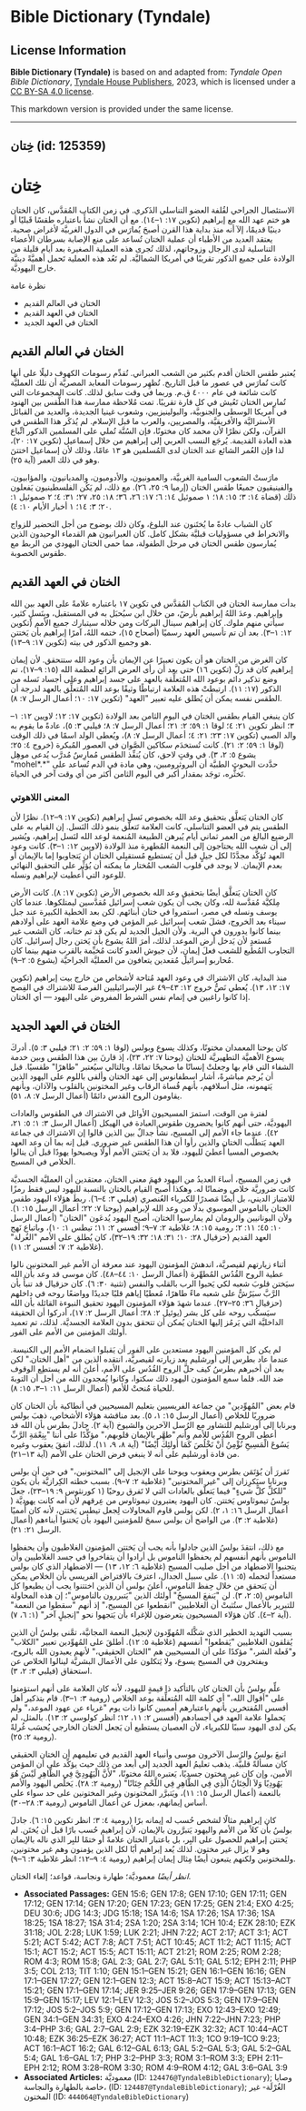# Bible Dictionary (Tyndale)

## License Information

**Bible Dictionary (Tyndale)** is based on and adapted from: _Tyndale Open Bible Dictionary_, [Tyndale House Publishers](https://tyndaleopenresources.com/), 2023, which is licensed under a [CC BY-SA 4.0 license](https://creativecommons.org/licenses/by-sa/4.0/legalcode.en).

This markdown version is provided under the same license.



--------------------------------

## خِتان (id: 125359)

خِتان
=====

الاستئصال الجراحي لقُلفة العضو التناسلي الذَكري. في زمن الكتاب المُقدَّس، كان الختان هو ختم عهد الله مع إبراهيم (تكوين ١٧: ١–١٤). مع أن الختان نشأَ باعتباره طقسًا قَبليًا أو دينيًا قديمًا، إلآ أنه منذ بداية هذا القرن أصبحَ يُمارَس في الدول الغربيَّة لأغراض صحية. يعتقد العديد من الأطباء أن عملية الختان تُساعد على منع الإصابة بسرطان الأعضاء التناسلية لدى الرجال وزوجاتهم، لذلك تُجرى هذه العملية الصغيرة بعد أيام قليلة من الولادة على جميع الذكور تقريبًا في أمريكا الشماليَّة. لم تَعُد هذه العملية تَحمل أهميَّةً دينيَّة خارج اليهوديَّة.

نظرة عامة

* الختان في العالم القديم
* الختان في العهد القديم
* الختان في العهد الجديد

الختان في العالم القديم
-----------------------

يُعتبر طقس الختان أقدم بكثير من الشعب العبراني. تُقدِّم رسومات الكهوف دليلًا على أنها كانت تُمارَس في عصور ما قبل التاريخ. تُظهِر رسومات المعابد المصريَّة أن تلك العمليَّة كانت شائعة في عام ٤٠٠٠ ق.م. وربما في وقت سابق لذلك. كانت المجموعات التي تُمارِس الختان تَعُيش في كل قارة تقريبًا. تمت مُلاحظة ممارسة هذا الطَّقس بين الهنود في أمريكا الوسطى والجنوبيَّة، والبولينيزيين، وشعوب غينيا الجديدة، والعديد من القبائل الأستراليَّة والأفريقيَّة، والمصريين، والعرب ما قبل الإسلام. لم يُذكَر هذا الطقس في القرآن، ولكن نظرًا لأن محمد كان مختونًا، فإن السُنَّة تُملي على المسلمين الذكور اتِّباع هذه العادة القديمة. يُرجَع النسب العربي إلى إبراهيم من خلال إسماعيل (تكوين ١٧: ٢٠)، لذا فإن العُمر الشائع عند الختان لدى المُسلمين هو ١٣ عامًا، وذلك لأن إسماعيل اختتنَ وهو في ذلك العمر (آية ٢٥).

مارَستْ الشعوب السامية الغربيَّة، والعمونيون، والأدوميون، والمديانيون، والمؤابيون، والفينيقيون جميعًا طقس الختان (إرميا ٩: ٢٥، ٢٦). مع ذلك، لم يَكُن الفلسطينيون يَفعلون ذلك (قضاة ١٤: ٣؛ ١٥: ١٨؛ ١ صموئيل ١٤: ٦؛ ١٧: ٢٦، ٣٦؛ ١٨: ٢٥، ٢٧؛ ٣١: ٤؛ ٢ صموئيل ١: ٢٠؛ ٣: ١٤؛ ١ أخبار الأيام ١٠: ٤).

كان الشباب عادةً ما يُختَنون عند البلوغ، وكان ذلك بوضوح من أجل التحضير للزواج والانخراط في مسؤوليات قبليَّة بشكل كامل. كان العبرانيون هم القدماء الوحيدون الذين يُمارسون طقس الختان في مرحل الطفولة، مما حمى الختان اليهودي من الربط مع طقوس الخصوبة.

الختان في العهد القديم
----------------------

بدأت ممارسة الختان في الكتاب المُقدَّس في تكوين ١٧ باعتباره علامةً على العهد بين الله وإبراهيم. وعدَ اللهُ إبراهيم بأرضً، من خلال ابن سيُحبَل به في المستقبل، وبِنَسلٍ كثير، سيأتي منهم ملوك. كان إبراهيم سينال البركات ومن خلاله سيتبارك جميع الأمم (تكوين ١٢: ١–٣). بعد أن تم تأسيس العهد رسميًا (أصحاح ١٥)، ختمه اللهُ، آمرًا إبراهيم بأن يَختتن هو وجميع الذكور في بيته (تكوين ١٧: ٩–١٣).

كان الغرض من الختان هو أن يكون تعبيرًا عن الإيمان بأن وعود الله ستتحقق. لأن إيمان إبراهيم كان قد زلَّ (تكوين ١٦) حتى بعد أن رأى العرض الرائع لعظمة الله (١٥: ٩–١٧)، تم وضع تذكير دائم بوعود الله المُتعلِّقة بالعهد على جسد إبراهيم وعلى أجساد نَسله من الذكور (١٧: ١١). ارتبطتْ هذه العلامة ارتباطًا وثيقًا بوعد الله المُتعلِّق بالعهد لدرجة أن الطقس نفسه يمكن أن يُطلق عليه تعبير "العهد" (تكوين ١٧: ١٠؛ أعمال الرسل ٧: ٨).

كان ينبغي القيام بطقس الختان في اليوم الثامن بعد الولادة (تكوين ١٧: ١٢؛ ﻻويين ١٢: ١–٣؛ انظر تكوين ٢١: ٤؛ لوقا ١: ٥٩؛ ٢: ٢١؛ أعمال الرسل ٧: ٨؛ فيلبي ٣: ٥)، عادةً ما يقوم به والد الصبي (تكوين ١٧: ٢٣؛ ٢١: ٤؛ أعمال الرسل ٧: ٨)، ويُعطى الولد اسمًا في ذلك الوقت (لوقا ١: ٥٩؛ ٢: ٢١). كانت تُستخدَم سكاكين الصَّوان في العصور المُبكرة (خروج ٤: ٢٥؛ يشوع ٥: ٢، ٣). في وقتٍ لاحق، كان يُنفِّذ الطقس مُمارِسٌ مُدرَّب يُدعى موهِل "mohel*.*" حدَّدت البحوث الطبيَّة أن البروثرومبين، وهي مادة في الدم تُساعد على تَخثُّره، توجَد بمقدار أكبر في اليوم الثامن أكثر من أي وقت آخر في الحياة.

### المعنى اللاهوتي

كان الختان يَتعلَّق بتحقيق وعد الله بخصوص نَسل إبراهيم (تكوين ١٧: ٩–١٢). نظرًا لأن الطقس يتم في العضو التناسلي، كانت العلامة تَتعلَّق بنمو ذلك النَسل. إن القيام به على الرضيع البالغ من العمر ثماني أيام يُبرهن الطبيعة المُنعمة لوعد الله لنَسل إبراهيم، ويُشير إلى أن شعب الله يحتاجون إلى النعمة المُطهرة منذ الولادة (لاويين ١٢: ١–٣). كانت وعود العهد تُؤكَّد مجدَّدًا لكل جيلٍ قبل أن يَستطيع مُستقبِلي الختان أن يَتجاوبوا إما بالإيمان أو بعدم الإيمان. لا يوجد في قلوب الشعب المُختار ما يمكنه أن يُؤثِّر على التحقيق النهائي للوعود التي أُعطيت لإبراهيم ونسله.

كان الختان يَتعلَّق أيضًا بتحقيق وعد الله بخصوص الأرض (تكوين ١٧: ٨). كانت الأرض مِلكيَّة مُقدَّسة لله، وكان يجب أن يكون شعب إسرائيل مُقدَّسين ليمتلكوها. عندما كان يوسف ونسله في مصر، استمروا في ختان أبنائهم. لكن بعد الخطية الكبيرة عند جبل سيناء بعد الخروج، فشلَ شعب إسرائيل غير المؤمن في وضع علامة العهد على أولادهم بينما كانوا يدورون في البرية. ولأن الجيل الجديد لم يكن قد تم ختانه، كان الشعب غير مُستعدٍ لأن يَدخل أرض الموعد. لذلك، أمرَ اللهُ يشوع بأن يَختن رجال إسرائيل. كان التجاوب المُطيع للشعب فعلَ إيمانٍ، لأن جيوش العدو كانت مُخيِّمة بالقرب منهم بينما كان مُحاربو إسرائيل مُقعدين يتعافون من العمليَّة الجراحيَّة (يشوع ٥: ٢–٩).

منذ البداية، كان الاشتراك في وعود العهد مُتاحة لأشخاص من خارج بيت إبراهيم (تكوين ١٧: ١٢، ١٣). يُعطي نَصُّ خروج ١٢: ٤٣–٤٩ غير الإسرائيليين الفرصةَ للاشتراك في الفِصح إذا كانوا راغبين في إتمام نفس الشرط المفروض على اليهود — أي الختان.

الختان في العهد الجديد
----------------------

كان يوحنا المعمدان مختونًا، وكذلك يسوع وبولس (لوقا ١: ٥٩؛ ٢: ٢١؛ فيلبي ٣: ٥). أدركَ يسوع الأهميَّة التطهيريَّة للختان (يوحنا ٧: ٢٢، ٢٣)، إذ قارنَ بين هذا الطقس وبين خدمة الشفاء التي قام بها وجعلتْ إنسانًا ما صحيحًا تمامًا، وبالتالي سيُعتبر "طاهرًا" طقسيًا. قبل أن يُرجم مباشرةً، أشار اسطفانوس إلى عهد الختان وألقى باللوم على اليهود الذين يَتهمونه، مثل أسلافهم، بأنهم قُساة الرقاب وغير المختونين بالقلوب والآذان، وبأنهم يقاومون الروح القدس دائمًا (أعمال الرسل ٧: ٨، ٥١).

لفترة من الوقت، استمرَ المسيحيون الأوائل في الاشتراك في الطقوس والعادات اليهوديَّة، حتى أنهم كانوا يحضرون طقوس العبادة في الهيكل (أعمال الرسل ٣: ١؛ ٥: ٢١، ٤٢). عندما جاء الأمم إلى المسيح، نشأَ جدالٌ بين الذين قالوا إن الاشتراك في جماعة العهد يَتطلَّب الختان والذين رأوا أن هذا الطقس غير ضروري. قيل إنه بما أن وعد العهد بخصوص المسيا أُعطيَ لليهود، فلا بد أن يَختتن الأمم أولًا ويصبحوا يهودًا قبل أن ينالوا الخلاص في المسيح.

في زمن المسيح، أساءَ العديدُ من اليهود فهمَ معنى الختان، معتقدين أن العمليَّة الجسديَّة كانت ضروريَّة خلاص وضمانًا له. وهكذا أصبح القيام بالختان بالنسبة لليهود ليس فقط رمزًا للامتياز الديني، بل أيضًا مَصدرًا للكبرياء العُنصري (فيلبي ٣: ٤–٦). ربطَ هؤلاء اليهود طقس الختان بالناموس الموسوي بدلًا من وعد الله لإبراهيم (يوحنا ٧: ٢٢؛ أعمال الرسل ١٥: ١). ولأن اليونانيين والرومان لم يمارسوا الختان، أصبح اليهود يُدعَون "الختان" (أعمال الرسل ١٠: ٤٥؛ ١١: ٢؛ رومية ١٥: ٨؛ غلاطية ٢: ٧–٩؛ أفسس ٢: ١١؛ تيطس ١: ١٠)، وباتباع نَهج العهد القديم (حزقيال ٢٨: ١٠؛ ٣١: ١٨؛ ٣٢: ١٩–٣٢)، كان يُطلق على الأمم "الغُرلة" (غلاطية ٢: ٧؛ أفسس ٢: ١١).

أثناء زيارتهم لقيصريَّة، اندهشَ المؤمنون اليهود عند معرفة أن الأمم غير المختونين نالوا عطية الروح القُدُس المُطهِّرة (أعمال الرسل ١٠: ٤٤–٤٨). كان موسى قد وعد بأن الله سيَختن قلوبَ شعبه لكي يَحبوا الرب بالقلب والنفس (تثنية ٣٠: ٦). كان حزقيال قد تنبأَ بأن الرَّبَّ سيَرُشُّ على شعبه ماءً طاهرًا، مُعطيًا إياهم قلبًا جديدًا وواضعًا روحه في داخلهم (حزقيال ٣٦: ٢٥–٢٧). عندما شهدَ هؤلاء المؤمنون اليهود تحقيق النبوءة القائلة بأن الله سيَسكُب روحه على كل بشر (يوئيل ٢: ٢٨؛ أعمال الرسل ٢: ١٧)، أدركوا أن الحقيقة الداخليَّة التي يَرمُز إليها الختان يُمكن أن تتحقق بدون العلامة الجسديَّة. لذلك، تم تعميد أولئك المؤمنين من الأمم على الفور.

لم يكن كل المؤمنين اليهود مستعدين على الفور أن يَقبلوا انضمام الأمم إلى الكنيسة. عندما عاد بطرس إلى أورشليم بعد زيارته لقيصريَّة، انتقده الذين من "أهل الختان." لكن بعد أن أخبرهم بطرسُ كيف حلَّ الروح القُدُس على الأمم، أعلنَ أنه لم يستطِع الوقوف ضد الله. فلما سمع المؤمنون اليهود ذلك سكتوا، وكانوا يُمجدون الله من أجل أن التوبةَ للحياة مُنحتْ للأمم (أعمال الرسل ١١: ١–٣، ١٥: ٨).

قام بعض "المُهوِّدين" من جماعة الفريسيين بتعليم المسيحيين في أنطاكية بأن الختان كان ضروريًا للخلاص (أعمال الرسل ١٥: ١، ٥). بعد مناقشة هؤلاء الأشخاص، ذهبَ بولس وبرنابا إلى أورشليم للتشاور مع الرُسل الآخرين والشيوخ (آية ٢). جادلَ بطرس بأن الله قد أعطى الروح القُدُس للأمم وأنه "طهَّر بالإيمان قلوبهم،" مؤكِّدًا على أننا "بِنِعْمَةِ الرَّبِّ يَسُوعَ الْمَسِيحِ نُؤْمِنُ أَنْ نَخْلُصَ كَمَا أُولئِكَ أَيْضًا" (آية ٨، ٩، ١١). لذلك، اتفقَ يعقوب وغيره من قادة أورشليم على أنه لا ينبغي فرض الختان على الأمم (آية ١٣–٢١).

تَقررَ أن يُؤتَمَن بطرس ويعقوب ويوحنا على الإنجيل إلى "المختونين،" في حين أن بولس وبرنابا سيَكرِزان إلى "غير المختونين" (غلاطية ٢: ٧–٩). بسبب خطته الكِرازيَّة بأن يكون "للكلِّ كلَّ شيءٍ" فيما يَتعلَّق بالعادات التي لا تَفرق روحيًا (١ كورنثوس ٩: ١٩–٢٣)، جعلَ بولسُ تيموثاوس يَختتن. كان اليهود يعتبرون تيموثاوس من عِرقهم لأن أمه كانت يهوديَّة ( أعمال الرسل ١٦: ١، ٢). لكن بولس قاوم المحاولات لِجعل تيطس يَختتن، لأنه كان أُمميًا (غلاطية ٢: ٣). من الواضح أن بولس سمحَ للمؤمنين اليهود بأن يَختنوا أبناءهم (أعمال الرسل ٢١: ٢١).

مع ذلك، انتقدَ بولسُ الذين جادلوا بأنه يجب أن يَختتن المؤمنون الغلاطيون وأن يحفظوا الناموس بأنهم أنفسهم لم يحفظوا الناموس بل أرادوا أن يتفاخروا في جسد الغلاطيين وأن يتجنبوا الاضطهاد من أجل صليب المسيح (غلاطية ٦: ١٢، ١٣) — الاضطهاد الذي كان بولس مستعداً لتحمله (٥: ١١). على سبيل الجدال، اعترفَ بالافتراض الفريسي بأن الخلاص يمكن أن يَتحقق من خلال حِفظ الناموس، أعلنَ بولس أن الذين اختتنوا يجب أن يطيعوا كل الناموس (٥: ٢، ٣). لن "يَنفعَ المسيحُ" أولئك الذين "يَتبررون بالناموس"؛ إن هذه المحاولة للتبرير بالأعمال ستُثبتْ أن الغلاطيين "انقطعوا عن المسيح،" إذ أنهم "سقطوا من النعمة" (آية ٢–٤). كان هؤلاء المسيحيون يتعرضون للإغراء بأن يَتجهوا نحو "إنجيلٍ آخر" (١: ٦، ٧).

بسبب التهديد الخطير الذي شكَّله المُهوِّدون لإنجيل النعمة المجانيَّة، تمَّنى بولسُ أن الذين يُقلقون الغلاطيين "يَقطعوا" أنفسهم (غلاطية ٥: ١٢). أطلقَ على المُهوِّدين تعبير "الكلاب" و"فَعلة الشر،" مؤكدًا على أن المسيحيين هم "الختان الحقيقي،" لأنهم يعبدون الله بالروح، ويفتخرون في المسيح يسوع، ولا يَتكلون على الأعمال البشريَّة لينالوا الخلاص عن استحقاق (فيلبي ٣: ٢، ٣).

علِّم بولسُ بأن الختان كان بالتأكيد ذا قيمةٍ لليهود، لأنه كان العلامة على أنهم استؤمنوا على "أقوال الله،" أي كلمة الله المُتعلِّقة بوعد الخلاص (رومية ٣: ١–٣). قام بتذكير أهل أفسس المُفتخرين بأنهم باعتبارهم أمميين كانوا ذات يوم "غرباء عن عهود الموعد،" ولم يَحملوا علامة العهد في أجسادهم (أفسس ٢: ١١، ١٢؛ انظر كولوسي ٢: ١٣). بالمثل، لم يكن لدى اليهود سببًا للكبرياء، لأن العصيان يستطيع أن يَجعل الختان الخارجي يُحسَب غُرلةً (رومية ٢: ٢٥).

اتبعَ بولسُ والرُسل الآخرون موسى وأنبياء العهد القديم في تعليمهم أن الختان الحقيقي كان مسألةً قلبيَّة. يذهب تعليمُ العهد الجديد إلى أبعد من ذلك حيث يؤكِّد على أن المؤمن الأمين، وإن كان غير مختون جسديًا، يَعتبره اللهُ مختونًا، "لأَنَّ الْيَهُودِيَّ فِي الظَّاهِرِ لَيْسَ هُوَ يَهُودِيًا وَلاَ الْخِتَانُ الَّذِي فِي الظَّاهِرِ فِي اللَّحْمِ خِتَانًا" (رومية ٢: ٢٨). يَخلُص اليهود والأمم بالنعمة (أعمال الرسل ١٥: ١١)، ويَتبرَّر المختونون وغير المختونين على حد سواء على أساس إيمانهم، بمعزل عن أعمال الناموس (رومية ٣: ٢٨–٣٠).

كان إبراهيم مثالًا لشخص حُسب له إيمانه برًا (رومية ٤: ٣؛ انظر تكوين ١٥: ٦). جادلَ بولسُ بأن كلاً من الأمم واليهود يَتبرَّرون بالإيمان، لأن إبراهيم حُسب بارًا قبل أن يُختَن. لم يَختتن إبراهيم للحصول على البِر، بل باعتبار الختان علامةً أو ختمًا للبِر الذي ناله بالإيمان وهو لا يزال غير مختون. لذلك يُعد إبراهيم أبًا لكل الذين يؤمنون وهم غير مختونين، وللمختونين ولكنهم يتبعون أيضًا مِثال إيمان إبراهيم (رومية ٤: ٩–١٢؛ انظر غلاطية ٣: ٦–٩).

*انظر أيضًا* معموديَّة؛ طهارة ونجاسة، قواعد؛ إلغاء الختان.

* **Associated Passages:** GEN 15:6; GEN 17:8; GEN 17:10; GEN 17:11; GEN 17:12; GEN 17:14; GEN 17:20; GEN 17:23; GEN 17:25; GEN 21:4; EXO 4:25; DEU 30:6; JDG 14:3; JDG 15:18; 1SA 14:6; 1SA 17:26; 1SA 17:36; 1SA 18:25; 1SA 18:27; 1SA 31:4; 2SA 1:20; 2SA 3:14; 1CH 10:4; EZK 28:10; EZK 31:18; JOL 2:28; LUK 1:59; LUK 2:21; JHN 7:22; ACT 2:17; ACT 3:1; ACT 5:21; ACT 5:42; ACT 7:8; ACT 7:51; ACT 10:45; ACT 11:2; ACT 11:15; ACT 15:1; ACT 15:2; ACT 15:5; ACT 15:11; ACT 21:21; ROM 2:25; ROM 2:28; ROM 4:3; ROM 15:8; GAL 2:3; GAL 2:7; GAL 5:11; GAL 5:12; EPH 2:11; PHP 3:5; COL 2:13; TIT 1:10; GEN 15:1–GEN 15:21; GEN 16:1–GEN 16:16; GEN 17:1–GEN 17:27; GEN 12:1–GEN 12:3; ACT 15:8–ACT 15:9; ACT 15:13–ACT 15:21; GEN 17:1–GEN 17:14; JER 9:25–JER 9:26; GEN 17:9–GEN 17:13; GEN 15:9–GEN 15:17; LEV 12:1–LEV 12:3; JOS 5:2–JOS 5:3; GEN 17:9–GEN 17:12; JOS 5:2–JOS 5:9; GEN 17:12–GEN 17:13; EXO 12:43–EXO 12:49; GEN 34:1–GEN 34:31; EXO 4:24–EXO 4:26; JHN 7:22–JHN 7:23; PHP 3:4–PHP 3:6; GAL 2:7–GAL 2:9; EZK 32:19–EZK 32:32; ACT 10:44–ACT 10:48; EZK 36:25–EZK 36:27; ACT 11:1–ACT 11:3; 1CO 9:19–1CO 9:23; ACT 16:1–ACT 16:2; GAL 6:12–GAL 6:13; GAL 5:2–GAL 5:3; GAL 5:2–GAL 5:4; GAL 1:6–GAL 1:7; PHP 3:2–PHP 3:3; ROM 3:1–ROM 3:3; EPH 2:11–EPH 2:12; ROM 3:28–ROM 3:30; ROM 4:9–ROM 4:12; GAL 3:6–GAL 3:9
* **Associated Articles:** معموديَّة (ID: `124476@TyndaleBibleDictionary`); وصايا خاصة بالطهارة والنجاسة، (ID: `124487@TyndaleBibleDictionary`); الغُرْلَة- غير المختون (ID: `444064@TyndaleBibleDictionary`)

